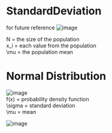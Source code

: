 # StandardDeviation
for future reference 
![image](https://user-images.githubusercontent.com/29659653/143535152-a34779a7-c07b-4f75-a90b-f5e7ba57eafb.png)


N	=	the size of the population  
x_i	=	each value from the population  
\mu	=	the population mean  
  
  
# Normal Distribution 
![image](https://user-images.githubusercontent.com/29659653/143540840-2903aa6b-e642-4b7d-8a5b-9f2cebff326a.png)  
f(x)	=	probability density function  
\sigma	=	standard deviation  
\mu	=	mean    

![image](https://user-images.githubusercontent.com/29659653/143541064-dc319ffa-031d-4448-8a41-9bc00ddae021.png)

  
